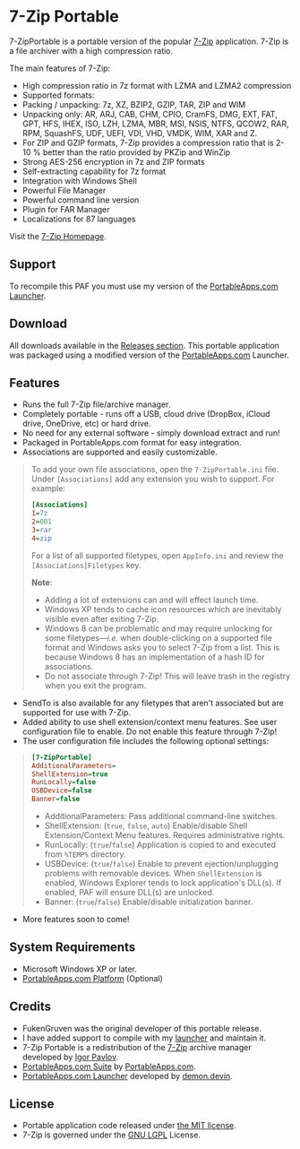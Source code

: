 
# 7-Zip Portable

7-ZipPortable is a portable version of the popular [7-Zip][C1] application. 7-Zip is a file archiver with a high compression ratio.

The main features of 7-Zip:

* High compression ratio in 7z format with LZMA and LZMA2 compression
* Supported formats:
* Packing / unpacking: 7z, XZ, BZIP2, GZIP, TAR, ZIP and WIM
* Unpacking only: AR, ARJ, CAB, CHM, CPIO, CramFS, DMG, EXT, FAT, GPT, HFS, IHEX, ISO, LZH, LZMA, MBR, MSI, NSIS, NTFS, QCOW2, RAR, RPM, SquashFS, UDF, UEFI, VDI, VHD, VMDK, WIM, XAR and Z.
* For ZIP and GZIP formats, 7-Zip provides a compression ratio that is 2-10 % better than the ratio provided by PKZip and WinZip
* Strong AES-256 encryption in 7z and ZIP formats
* Self-extracting capability for 7z format
* Integration with Windows Shell
* Powerful File Manager
* Powerful command line version
* Plugin for FAR Manager
* Localizations for 87 languages

Visit the [7-Zip Homepage](http://7-zip.org/).

## Support

To recompile this PAF you must use my version of the [PortableApps.com Launcher][S1].

 [S1]: https://github.com/demondevin/portableapps.comlauncher

## Download

All downloads available in the [Releases section][D1]. This portable application was packaged using a modified version of the [PortableApps.com][D2] Launcher.

 [D1]: https://github.com/demondevin/7-ZipPortable/releases/latest
 [D2]: http//portableapps.com/

## Features

* Runs the full 7-Zip file/archive manager.
* Completely portable - runs off a USB, cloud drive (DropBox, iCloud drive,
  OneDrive, etc) or hard drive.
* No need for any external software - simply download extract and run!
* Packaged in PortableApps.com format for easy integration.
* Associations are supported and easily customizable.
> To add your own file associations, open the `7-ZipPortable.ini` file. Under `[Associations]` add any extension you wish to support. For example:
> ```INI
> [Associations]
> 1=7z
> 2=001
> 3=rar
> 4=zip
> ```
> For a list of all supported filetypes, open `AppInfo.ini` and review the `[Associations]Filetypes` key. 
> 
> **Note**:
> - Adding a lot of extensions can and will effect launch time. 
> - Windows XP tends to cache icon resources which are inevitably visible even after exiting 7-Zip.
> - Windows 8 can be problematic and may require unlocking for some filetypes&mdash;_i.e._ when double-clicking on a supported file format and Windows asks you to select 7-Zip from a list. This is because Windows 8 has an implementation of a hash ID for associations. 
> - Do not associate through 7-Zip! This will leave trash in the registry when you exit the program. 
* SendTo is also available for any filetypes that aren't associated but are supported for use with 7-Zip.
* Added ability to use shell extension/context menu features. See user configuration file to enable. Do not enable this feature through 7-Zip!
* The user configuration file includes the following optional settings:
> ```INI
> [7-ZipPortable]
> AdditionalParameters=
> ShellExtension=true
> RunLocally=false
> USBDevice=false
> Banner=false
> ```
> - AdditionalParameters: Pass additional command-line switches.
> - ShellExtension: (`true`, `false`, `auto`) Enable/disable Shell Extension/Context Menu features. Requires administrative rights.
> - RunLocally: (`true`/`false`) Application is copied to and executed from `%TEMP%` directory.
> - USBDevice: (`true`/`false`) Enable to prevent ejection/unplugging problems with removable devices. When `ShellExtension` is enabled, Windows Explorer tends to lock application's DLL(s). If enabled, PAF will ensure DLL(s) are unlocked.
> - Banner: (`true`/`false`) Enable/disable initialization banner.
* More features soon to come!

## System Requirements

* Microsoft Windows XP or later.
* [PortableApps.com Platform][R1] (Optional)

 [R1]: http://portableapps.com/download

## Credits

* FukenGruven was the original developer of this portable release.
* I have added support to compile with my [launcher][S1] and maintain it.
* 7-Zip Portable is a redistribution of the
  [7-Zip][C1] archive manager developed by [Igor Pavlov][C2].
* [PortableApps.com Suite][R1] by [PortableApps.com][D2].
* [PortableApps.com Launcher][S1] developed by [demon.devin][C3].

 [C1]: http://7-zip.org/
 [C2]: https://en.wikipedia.org/wiki/Igor_Pavlov_(programmer)
 [C3]: https://github.com/demondevin

## License

* Portable application code released under [the MIT license][L1].
* 7-Zip is governed under the [GNU LGPL][L2] License.

 [L1]: https://raw.githubusercontent.com/demondevin/7-ZipPortable/master/LICENSE
 [L2]: http://7-zip.org/license.txt
 
